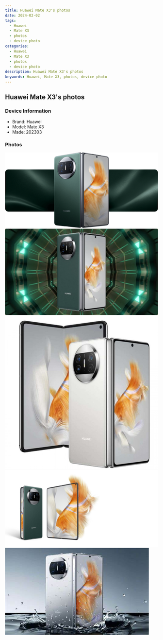 ```yaml
---
title: Huawei Mate X3's photos
date: 2024-02-02
tags: 
  - Huawei
  - Mate X3
  - photos
  - device photo
categories: 
  - Huawei
  - Mate X3
  - photos
  - device photo
description: Huawei Mate X3's photos
keywords: Huawei, Mate X3, photos, device photo
---
```


## Huawei Mate X3's photos

### Device Information

- Brand: Huawei
- Model: Mate X3
- Made: 202303

### Photos

![/images/best-assets/devices/huawei/huawei-mate-x3/1.jpg](/images/best-assets/devices/huawei/huawei-mate-x3/1.jpg)
![/images/best-assets/devices/huawei/huawei-mate-x3/2.jpg](/images/best-assets/devices/huawei/huawei-mate-x3/2.jpg)
![/images/best-assets/devices/huawei/huawei-mate-x3/3.jpg](/images/best-assets/devices/huawei/huawei-mate-x3/3.jpg)
![/images/best-assets/devices/huawei/huawei-mate-x3/4.jpg](/images/best-assets/devices/huawei/huawei-mate-x3/4.jpg)
![/images/best-assets/devices/huawei/huawei-mate-x3/5.jpg](/images/best-assets/devices/huawei/huawei-mate-x3/5.jpg)
